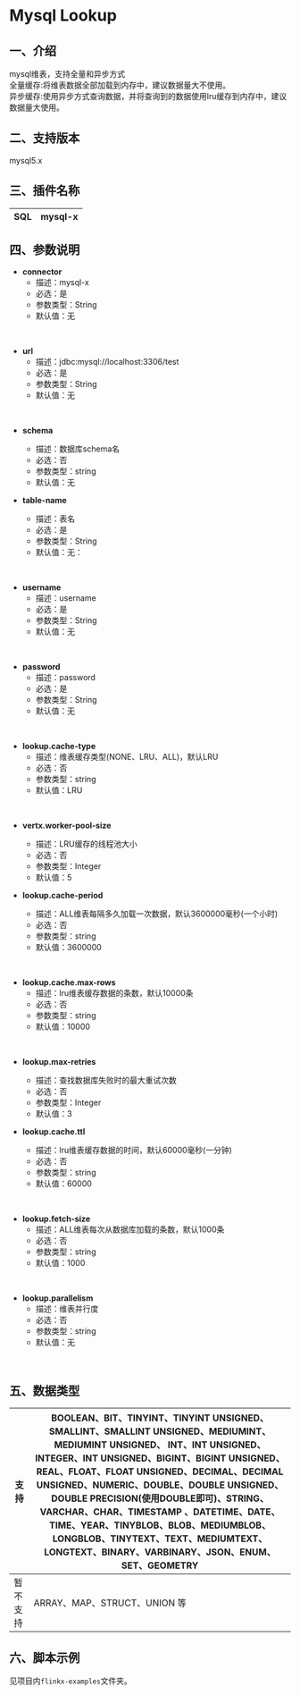 # Mysql Lookup

## 一、介绍
mysql维表，支持全量和异步方式<br />
全量缓存:将维表数据全部加载到内存中，建议数据量大不使用。<br />
异步缓存:使用异步方式查询数据，并将查询到的数据使用lru缓存到内存中，建议数据量大使用。

## 二、支持版本
mysql5.x


## 三、插件名称
| SQL | mysql-x |
| --- | --- |

## 四、参数说明
- **connector**
  - 描述：mysql-x
  - 必选：是
  - 参数类型：String
  - 默认值：无
<br />

- **url**
  - 描述：jdbc:mysql://localhost:3306/test
  - 必选：是
  - 参数类型：String
  - 默认值：无
<br />

- **schema**
  - 描述：数据库schema名
  - 必选：否
  - 参数类型：string
  - 默认值：无
    <br />

- **table-name**
  - 描述：表名
  - 必选：是
  - 参数类型：String
  - 默认值：无：
<br />

- **username**
  - 描述：username
  - 必选：是
  - 参数类型：String
  - 默认值：无
<br />

- **password**
  - 描述：password
  - 必选：是
  - 参数类型：String
  - 默认值：无
<br />

- **lookup.cache-type**
  - 描述：维表缓存类型(NONE、LRU、ALL)，默认LRU
  - 必选：否
  - 参数类型：string
  - 默认值：LRU
<br />

- **vertx.worker-pool-size**
  - 描述：LRU缓存的线程池大小
  - 必选：否
  - 参数类型：Integer
  - 默认值：5
    <br />

- **lookup.cache-period**
  - 描述：ALL维表每隔多久加载一次数据，默认3600000毫秒(一个小时)
  - 必选：否
  - 参数类型：string
  - 默认值：3600000
<br />

- **lookup.cache.max-rows**
  - 描述：lru维表缓存数据的条数，默认10000条
  - 必选：否
  - 参数类型：string
  - 默认值：10000
<br />

- **lookup.max-retries**
  - 描述：查找数据库失败时的最大重试次数
  - 必选：否
  - 参数类型：Integer
  - 默认值：3
    <br />

- **lookup.cache.ttl**
  - 描述：lru维表缓存数据的时间，默认60000毫秒(一分钟)
  - 必选：否
  - 参数类型：string
  - 默认值：60000
<br />

- **lookup.fetch-size**
  - 描述：ALL维表每次从数据库加载的条数，默认1000条
  - 必选：否
  - 参数类型：string
  - 默认值：1000
<br />

- **lookup.parallelism**
  - 描述：维表并行度
  - 必选：否
  - 参数类型：string
  - 默认值：无
<br />

## 五、数据类型
|  支持  | BOOLEAN、BIT、TINYINT、TINYINT UNSIGNED、SMALLINT、SMALLINT UNSIGNED、MEDIUMINT、MEDIUMINT UNSIGNED、 INT、INT UNSIGNED、INTEGER、INT UNSIGNED、BIGINT、BIGINT UNSIGNED、REAL、FLOAT、FLOAT UNSIGNED、DECIMAL、DECIMAL UNSIGNED、NUMERIC、DOUBLE、DOUBLE UNSIGNED、DOUBLE PRECISION(使用DOUBLE即可)、STRING、VARCHAR、CHAR、TIMESTAMP 、DATETIME、DATE、TIME、YEAR、TINYBLOB、BLOB、MEDIUMBLOB、LONGBLOB、TINYTEXT、TEXT、MEDIUMTEXT、LONGTEXT、BINARY、VARBINARY、JSON、ENUM、SET、GEOMETRY |
| --- |----------------------------------------------------------------------------------------------------------------------------------------------------------------------------------------------------------------------------------------------------------------------------------------------------------------------------------------------------------------------------------------------------------------------------------------------|
| 暂不支持 | ARRAY、MAP、STRUCT、UNION 等                                                                                                                                                                                                                                                                                                                                                                                                                     |


## 六、脚本示例
见项目内`flinkx-examples`文件夹。

